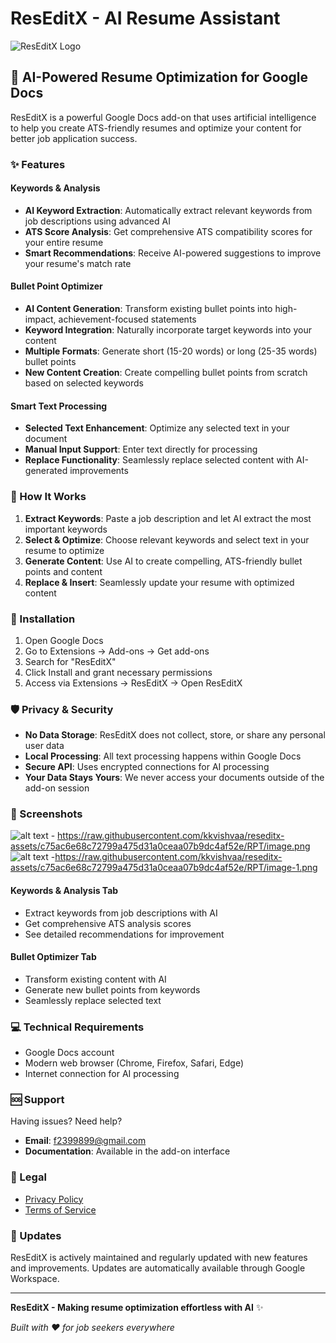 # ResEditX - AI Resume Assistant

![ResEditX Logo](https://raw.githubusercontent.com/kkvishvaa/reseditx-assets/7e038fe14589d4ba8b157da485f8592c52dcad3a/icon48.png)

## 🚀 AI-Powered Resume Optimization for Google Docs

ResEditX is a powerful Google Docs add-on that uses artificial intelligence to help you create ATS-friendly resumes and optimize your content for better job application success.

### ✨ Features

#### **Keywords & Analysis**
- **AI Keyword Extraction**: Automatically extract relevant keywords from job descriptions using advanced AI
- **ATS Score Analysis**: Get comprehensive ATS compatibility scores for your entire resume
- **Smart Recommendations**: Receive AI-powered suggestions to improve your resume's match rate

#### **Bullet Point Optimizer**
- **AI Content Generation**: Transform existing bullet points into high-impact, achievement-focused statements
- **Keyword Integration**: Naturally incorporate target keywords into your content
- **Multiple Formats**: Generate short (15-20 words) or long (25-35 words) bullet points
- **New Content Creation**: Create compelling bullet points from scratch based on selected keywords

#### **Smart Text Processing**
- **Selected Text Enhancement**: Optimize any selected text in your document
- **Manual Input Support**: Enter text directly for processing
- **Replace Functionality**: Seamlessly replace selected content with AI-generated improvements

### 🎯 How It Works

1. **Extract Keywords**: Paste a job description and let AI extract the most important keywords
2. **Select & Optimize**: Choose relevant keywords and select text in your resume to optimize
3. **Generate Content**: Use AI to create compelling, ATS-friendly bullet points and content
4. **Replace & Insert**: Seamlessly update your resume with optimized content

### 🔧 Installation

1. Open Google Docs
2. Go to Extensions → Add-ons → Get add-ons
3. Search for "ResEditX"
4. Click Install and grant necessary permissions
5. Access via Extensions → ResEditX → Open ResEditX

### 🛡️ Privacy & Security

- **No Data Storage**: ResEditX does not collect, store, or share any personal user data
- **Local Processing**: All text processing happens within Google Docs
- **Secure API**: Uses encrypted connections for AI processing
- **Your Data Stays Yours**: We never access your documents outside of the add-on session

### 🎨 Screenshots
![alt text](image.png) - https://raw.githubusercontent.com/kkvishvaa/reseditx-assets/c75ac6e68c72799a475d31a0ceaa07b9dc4af52e/RPT/image.png
![alt text](image-1.png) -https://raw.githubusercontent.com/kkvishvaa/reseditx-assets/c75ac6e68c72799a475d31a0ceaa07b9dc4af52e/RPT/image-1.png

#### Keywords & Analysis Tab
- Extract keywords from job descriptions with AI
- Get comprehensive ATS analysis scores
- See detailed recommendations for improvement

#### Bullet Optimizer Tab
- Transform existing content with AI
- Generate new bullet points from keywords
- Seamlessly replace selected text

### 💻 Technical Requirements

- Google Docs account
- Modern web browser (Chrome, Firefox, Safari, Edge)
- Internet connection for AI processing

### 🆘 Support

Having issues? Need help? 

- **Email**: f2399899@gmail.com
- **Documentation**: Available in the add-on interface


### 📄 Legal

- [Privacy Policy](./PRIVACY.md)
- [Terms of Service](./TERMS.md)

### 🔄 Updates

ResEditX is actively maintained and regularly updated with new features and improvements. Updates are automatically available through Google Workspace.

---

**ResEditX - Making resume optimization effortless with AI** ✨

*Built with ❤️ for job seekers everywhere*
